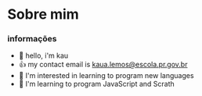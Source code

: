 # Sobre mim

### informações

- 👋 hello, i'm kau
- :+1: my contact email is kaua.lemos@escola.pr.gov.br
- 🌱 I'm interested in learning to program new languages
- 💞️  I'm learning to program JavaScript and Scrath
